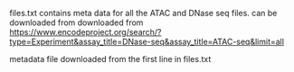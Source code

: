 files.txt contains meta data for all the ATAC and DNase seq files.
can be downloaded from downloaded from https://www.encodeproject.org/search/?type=Experiment&assay_title=DNase-seq&assay_title=ATAC-seq&limit=all

metadata file downloaded from the first line in files.txt
